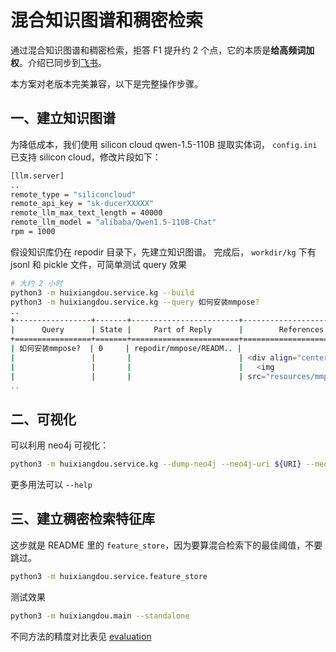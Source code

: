 # 混合知识图谱和稠密检索

通过混合知识图谱和稠密检索，拒答 F1 提升约 2 个点，它的本质是**给高频词加权**。介绍已同步到[飞书](https://aicarrier.feishu.cn/docx/F51pduYyMof8syxKe5RchiU1nIN)。

本方案对老版本完美兼容，以下是完整操作步骤。

## 一、建立知识图谱

为降低成本，我们使用 silicon cloud qwen-1.5-110B 提取实体词， `config.ini` 已支持 silicon cloud，修改片段如下：

```bash
[llm.server]
..
remote_type = "siliconcloud"
remote_api_key = "sk-ducerXXXXX"
remote_llm_max_text_length = 40000
remote_llm_model = "alibaba/Qwen1.5-110B-Chat"
rpm = 1000
```

假设知识库仍在 repodir 目录下，先建立知识图谱。
完成后， `workdir/kg` 下有 jsonl 和 pickle 文件，可简单测试 query 效果

```bash
# 大约 2 小时
python3 -m huixiangdou.service.kg --build
python3 -m huixiangdou.service.kg --query 如何安装mmpose?
..
+-----------------+-------+------------------------+---------------------------+ 
|      Query      | State |     Part of Reply      |        References         | 
+=================+=======+========================+===========================+ 
| 如何安装mmpose?  | 0     | repodir/mmpose/READM.. |                           |                                                                                 
|                 |       |                        | <div align="center">      | 
|                 |       |                        |   <img                    | 
|                 |       |                        | src="resources/mmpose-    | 
..
```

## 二、可视化

可以利用 neo4j 可视化：
```bash
python3 -m huixiangdou.service.kg --dump-neo4j --neo4j-uri ${URI} --neo4j-user ${USER} --neo4j-passwd ${PWD}
```

更多用法可以 `--help`

## 三、建立稠密检索特征库

这步就是 README 里的 `feature_store`，因为要算混合检索下的最佳阈值，不要跳过。

```bash
python3 -m huixiangdou.service.feature_store
```

测试效果

```bash
python3 -m huixiangdou.main --standalone
```

不同方法的精度对比表见 [evaluation](../evaluation/README_zh.md)